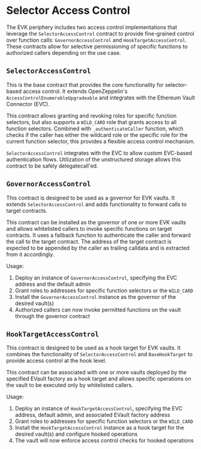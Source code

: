 # Selector Access Control

The EVK periphery includes two access control implementations that leverage the `SelectorAccessControl` contract to provide fine-grained control over function calls: `GovernorAccessControl` and `HookTargetAccessControl`. These contracts allow for selective permissioning of specific functions to authorized callers depending on the use case.

## `SelectorAccessControl`

This is the base contract that provides the core functionality for selector-based access control. It extends OpenZeppelin's `AccessControlEnumerableUpgradeable` and integrates with the Ethereum Vault Connector (EVC).

This contract allows granting and revoking roles for specific function selectors, but also supports a `WILD_CARD` role that grants access to all function selectors. Combined with `_authenticateCaller` function, which checks if the caller has either the wildcard role or the specific role for the current function selector, this provides a flexible access control mechanism.

`SelectorAccessControl` integrates with the EVC to allow custom EVC-based authentication flows. Utilization of the unstructured storage allows this contract to be safely delegatecall'ed.

## `GovernorAccessControl`

This contract is designed to be used as a governor for EVK vaults. It extends `SelectorAccessControl` and adds functionality to forward calls to target contracts.

This contract can be installed as the governor of one or more EVK vaults and allows whitelisted callers to invoke specific functions on target contracts. It uses a fallback function to authenticate the caller and forward the call to the target contract. The address of the target contract is expected to be appended by the caller as trailing calldata and is extracted from it accordingly.

Usage:
1. Deploy an instance of `GovernorAccessControl`, specifying the EVC address and the default admin
2. Grant roles to addresses for specific function selectors or the `WILD_CARD`
3. Install the `GovernorAccessControl` instance as the governor of the desired vault(s)
4. Authorized callers can now invoke permitted functions on the vault through the governor contract

## `HookTargetAccessControl`

This contract is designed to be used as a hook target for EVK vaults. It combines the functionality of `SelectorAccessControl` and `BaseHookTarget` to provide access control at the hook level.

This contract can be associated with one or more vaults deployed by the specified EVault factory as a hook target and allows specific operations on the vault to be executed only by whitelisted callers.

Usage:
1. Deploy an instance of `HookTargetAccessControl`, specifying the EVC address, default admin, and associated EVault factory address
2. Grant roles to addresses for specific function selectors or the `WILD_CARD`
3. Install the `HookTargetAccessControl` instance as a hook target for the desired vault(s) and configure hooked operations
4. The vault will now enforce access control checks for hooked operations